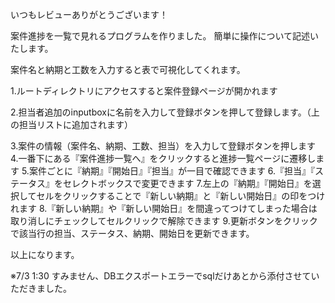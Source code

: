 いつもレビューありがとうございます！

案件進捗を一覧で見れるプログラムを作りました。
簡単に操作について記述いたします。

案件名と納期と工数を入力すると表で可視化してくれます。


1.ルートディレクトリにアクセスすると案件登録ページが開かれます

2.担当者追加のinputboxに名前を入力して登録ボタンを押して登録します。（上の担当リストに追加されます）

3.案件の情報（案件名、納期、工数、担当）を入力して登録ボタンを押します
4.一番下にある『案件進捗一覧へ』をクリックすると進捗一覧ページに遷移します
5.案件ごとに『納期』『開始日』『担当』が一目で確認できます
6.『担当』『ステータス』をセレクトボックスで変更できます
7.左上の『納期』『開始日』を選択してセルをクリックすることで『新しい納期』と『新しい開始日』の印をつけれます
8.『新しい納期』や『新しい開始日』を間違ってつけてしまった場合は取り消しにチェックしてセルクリックで解除できます
9.更新ボタンをクリックで該当行の担当、ステータス、納期、開始日を更新できます。

以上になります。


※7/3 1:30
すみません、DBエクスポートエラーでsqlだけあとから添付させていただきました。
